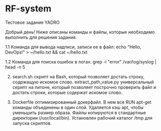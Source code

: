 # RF-system
Тестовое задание YADRO

Добрый день!
Ниже описаны команды и файлы, которые необходимо выполнить для решения задания.


1.1 Команда для вывода надписи, записи ее в файл: echo "Hello, DevOps!" > ~/hello.txt && cat ~/hello.txt

1.2 Команда для поиска ошибок в логах: grep -i "error" /var/log/syslog | head -n 5

2. search.sh скрипт на Bash, который позволяет достать строку, содржащую искомое слово.  extract_path_value.py универсальный скрипт на питоне, который позволяет построчно проверить файл и достать строки, которые содержат искомое слово.

3. Dockerfile оптимизированный докерфайл. В нем все RUN apt-get команды объединены в один слой. Удаляется кэш apt, чтобы уменьшить размер образа. Файлы копируются в стандартные директории (/usr/local/bin). Установлен рабочий каталог /tmp для запуска скриптов.
